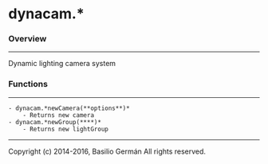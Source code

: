 # dynacam.*
### Overview
---

Dynamic lighting camera system


### Functions
---

    - dynacam.*newCamera(**options**)*
	    - Returns new camera
	- dynacam.*newGroup(****)*
	    - Returns new lightGroup

---
Copyright (c) 2014-2016, Basilio Germán
All rights reserved.